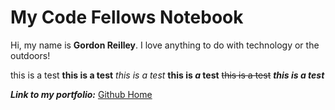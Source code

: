 # My Code Fellows Notebook

Hi, my name is **Gordon Reilley**. I love anything to do with technology or the outdoors!

this is a test
**this is a test**
_this is a test_
**this is _a_ test**
~~this is a test~~
***this is a test***

***Link to my portfolio:*** [Github Home](https://github.com/Gordon-Reilley)
